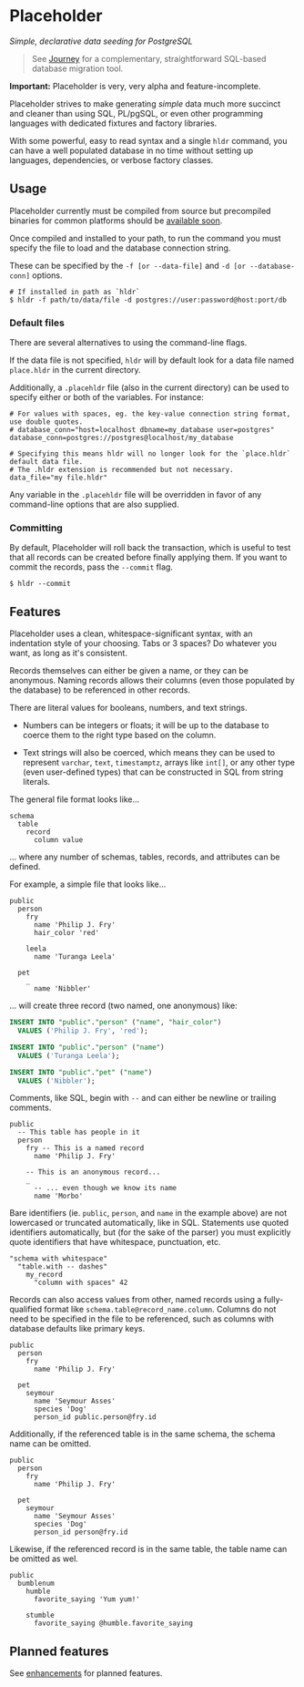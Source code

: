 # Placeholder

*Simple, declarative data seeding for PostgreSQL*

> See [Journey](https://github.com/kevlarr/jrny)
> for a complementary, straightforward SQL-based database migration tool.

**Important:** Placeholder is very, very alpha and feature-incomplete.

Placeholder strives to make generating _simple_ data much more succinct
and cleaner than using SQL, PL/pgSQL, or even other programming languages
with dedicated fixtures and factory libraries.

With some powerful, easy to read syntax and a single `hldr` command,
you can have a well populated database in no time without setting up
languages, dependencies, or verbose factory classes.

## Usage

Placeholder currently must be compiled from source but precompiled
binaries for common platforms should be [available soon](https://github.com/kevlarr/hldr/issues/16).

Once compiled and installed to your path,
to run the command you must specify the file to load and the
database connection string.

These can be specified by the `-f [or --data-file]` and
`-d [or --database-conn]` options.

```
# If installed in path as `hldr`
$ hldr -f path/to/data/file -d postgres://user:password@host:port/db
```

### Default files

There are several alternatives to using the command-line flags.

If the data file is not specified, `hldr` will by default look for a data file named `place.hldr`
in the current directory.

Additionally, a `.placehldr` file (also in the current directory) can be used to specify either
or both of the variables. For instance:

```
# For values with spaces, eg. the key-value connection string format, use double quotes.
# database_conn="host=localhost dbname=my_database user=postgres"
database_conn=postgres://postgres@localhost/my_database

# Specifying this means hldr will no longer look for the `place.hldr` default data file.
# The .hldr extension is recommended but not necessary.
data_file="my file.hldr"
```

Any variable in the `.placehldr` file will be overridden in favor of any command-line options
that are also supplied.

### Committing

By default, Placeholder will roll back the transaction,
which is useful to test that all records can be created
before finally applying them.
If you want to commit the records, pass the `--commit` flag.

```
$ hldr --commit
```

## Features

Placeholder uses a clean, whitespace-significant syntax,
with an indentation style of your choosing. Tabs or 3 spaces?
Do whatever you want, as long as it's consistent.

Records themselves can either be given a name, or they can be anonymous.
Naming records allows their columns (even those populated by the database)
to be referenced in other records.

There are literal values for booleans, numbers, and text strings.

- Numbers can be integers or floats; it will be up to the database to
coerce them to the right type based on the column.

- Text strings will also be coerced, which means they can be
used to represent `varchar`, `text`, `timestamptz`, arrays like `int[]`, or any
other type (even user-defined types) that can be constructed in SQL from string literals.

The general file format looks like...

```
schema
  table
    record
      column value
```
... where any number of schemas, tables, records, and attributes can be defined.

For example, a simple file that looks like...

```
public
  person
    fry
      name 'Philip J. Fry'
      hair_color 'red'

    leela
      name 'Turanga Leela'

  pet
    _
      name 'Nibbler'
```

... will create three record (two named, one anonymous) like:

```sql
INSERT INTO "public"."person" ("name", "hair_color")
  VALUES ('Philip J. Fry', 'red');

INSERT INTO "public"."person" ("name")
  VALUES ('Turanga Leela');

INSERT INTO "public"."pet" ("name")
  VALUES ('Nibbler');
```

Comments, like SQL, begin with `--` and can either be newline or trailing comments.

```
public
  -- This table has people in it
  person
    fry -- This is a named record
      name 'Philip J. Fry'

    -- This is an anonymous record...
    _
      -- ... even though we know its name
      name 'Morbo'
```

Bare identifiers (ie. `public`, `person`, and `name` in the example above)
are not lowercased or truncated automatically, like in SQL.
Statements use quoted identifiers automatically,
but (for the sake of the parser) you must explicitly quote identifiers
that have whitespace, punctuation, etc.

```
"schema with whitespace"
  "table.with -- dashes"
    my_record
      "column with spaces" 42
```

Records can also access values from other, named records using a fully-qualified
format like `schema.table@record_name.column`.
Columns do not need to be specified in the file to be referenced,
such as columns with database defaults like primary keys.

```
public
  person
    fry
      name 'Philip J. Fry'

  pet
    seymour
      name 'Seymour Asses'
      species 'Dog'
      person_id public.person@fry.id
```

Additionally, if the referenced table is in the same schema,
the schema name can be omitted.

```
public
  person
    fry
      name 'Philip J. Fry'

  pet
    seymour
      name 'Seymour Asses'
      species 'Dog'
      person_id person@fry.id
```

Likewise, if the referenced record is in the same table,
the table name can be omitted as wel.

```
public
  bumblenum
    humble
      favorite_saying 'Yum yum!'

    stumble
      favorite_saying @humble.favorite_saying
```

## Planned features

See [enhancements](https://github.com/kevlarr/hldr/issues?q=is%3Aopen+is%3Aissue+label%3Aenhancement) for planned features.
